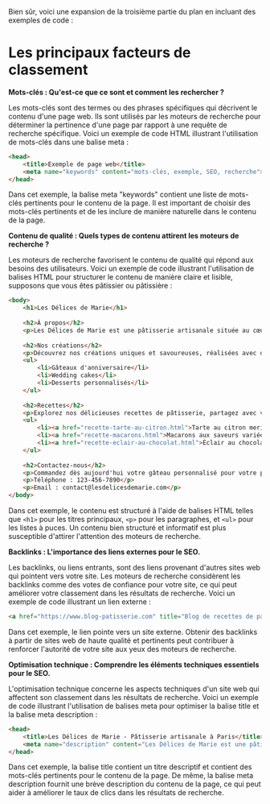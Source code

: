 Bien sûr, voici une expansion de la troisième partie du plan en incluant des exemples de code :

# Les principaux facteurs de classement 

**Mots-clés : Qu'est-ce que ce sont et comment les rechercher ?**

Les mots-clés sont des termes ou des phrases spécifiques qui décrivent le contenu d'une page web. Ils sont utilisés par les moteurs de recherche pour déterminer la pertinence d'une page par rapport à une requête de recherche spécifique. Voici un exemple de code HTML illustrant l'utilisation de mots-clés dans une balise meta :

```html
<head>
    <title>Exemple de page web</title>
    <meta name="keywords" content="mots-clés, exemple, SEO, recherche">
</head>
```

Dans cet exemple, la balise meta "keywords" contient une liste de mots-clés pertinents pour le contenu de la page. Il est important de choisir des mots-clés pertinents et de les inclure de manière naturelle dans le contenu de la page.

**Contenu de qualité : Quels types de contenu attirent les moteurs de recherche ?**

Les moteurs de recherche favorisent le contenu de qualité qui répond aux besoins des utilisateurs. Voici un exemple de code illustrant l'utilisation de balises HTML pour structurer le contenu de manière claire et lisible, supposons que vous êtes pâtissier ou pâtissière :

```html
<body>
    <h1>Les Délices de Marie</h1>
    
    <h2>À propos</h2>
    <p>Les Délices de Marie est une pâtisserie artisanale située au cœur de la ville, spécialisée dans la création de gâteaux sur mesure pour toutes les occasions spéciales.</p>
    
    <h2>Nos créations</h2>
    <p>Découvrez nos créations uniques et savoureuses, réalisées avec des ingrédients de qualité supérieure et une attention méticuleuse aux détails.</p>
    <ul>
        <li>Gâteaux d'anniversaire</li>
        <li>Wedding cakes</li>
        <li>Desserts personnalisés</li>
    </ul>
    
    <h2>Recettes</h2>
    <p>Explorez nos délicieuses recettes de pâtisserie, partagez avec vous pour que vous puissiez recréer nos desserts chez vous.</p>
    <ul>
        <li><a href="recette-tarte-au-citron.html">Tarte au citron meringuée</a></li>
        <li><a href="recette-macarons.html">Macarons aux saveurs variées</a></li>
        <li><a href="recette-eclair-au-chocolat.html">Éclair au chocolat fondant</a></li>
    </ul>
    
    <h2>Contactez-nous</h2>
    <p>Commandez dès aujourd'hui votre gâteau personnalisé pour votre prochain événement spécial ! Contactez-nous pour discuter de vos besoins et de vos préférences.</p>
    <p>Téléphone : 123-456-7890</p>
    <p>Email : contact@lesdelicesdemarie.com</p>
</body>
```

Dans cet exemple, le contenu est structuré à l'aide de balises HTML telles que `<h1>` pour les titres principaux, `<p>` pour les paragraphes, et `<ul>` pour les listes à puces. Un contenu bien structuré et informatif est plus susceptible d'attirer l'attention des moteurs de recherche.

**Backlinks : L'importance des liens externes pour le SEO.**

Les backlinks, ou liens entrants, sont des liens provenant d'autres sites web qui pointent vers votre site. Les moteurs de recherche considèrent les backlinks comme des votes de confiance pour votre site, ce qui peut améliorer votre classement dans les résultats de recherche. Voici un exemple de code illustrant un lien externe :

```html
<a href="https://www.blog-patisserie.com" title="Blog de recettes de pâtisserie" target="_blank">Blog de recettes de pâtisserie (s'ouvre dans une nouvelle fenêtre)</a>
```

Dans cet exemple, le lien pointe vers un site externe. Obtenir des backlinks à partir de sites web de haute qualité et pertinents peut contribuer à renforcer l'autorité de votre site aux yeux des moteurs de recherche.

**Optimisation technique : Comprendre les éléments techniques essentiels pour le SEO.**

L'optimisation technique concerne les aspects techniques d'un site web qui affectent son classement dans les résultats de recherche. Voici un exemple de code illustrant l'utilisation de balises meta pour optimiser la balise title et la balise meta description :

```html
<head>
    <title>Les Délices de Marie - Pâtisserie artisanale à Paris</title>
    <meta name="description" content="Les Délices de Marie est une pâtisserie artisanale située au cœur de Paris (Marais). Découvrez nos délicieuses créations de gâteaux sur mesure pour toutes les occasions spéciales.">
</head>

```

Dans cet exemple, la balise title contient un titre descriptif et contient des mots-clés pertinents pour le contenu de la page. De même, la balise meta description fournit une brève description du contenu de la page, ce qui peut aider à améliorer le taux de clics dans les résultats de recherche.

